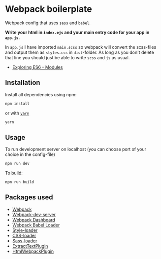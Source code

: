 # Webpack boilerplate

Webpack config that uses `sass` and `babel`. 

**Write your html in `index.ejs` and your main entry code for your app in `app.js`.**

In `app.js` I have imported `main.scss` so webpack will convert the scss-files and output them as `styles.css` in `dist`-folder. As long as you don't delete that line you should just be able to write `scss` and `js` as usual.

* [Exploring ES6 - Modules](http://exploringjs.com/es6/ch_modules.html) 

## Installation

Install all dependencies using npm:

```bash
npm install
```

or with [`yarn`](https://yarnpkg.com/lang/en/)

```bash
yarn
```


## Usage

To run development server on localhost (you can choose port of your choice in the config-file)

```bash
npm run dev
```

To build:

```bash
npm run build
```



## Packages used

* [Webpack](https://github.com/webpack/webpack)
* [Webpack-dev-server](https://github.com/webpack/webpack-dev-server)
* [Webpack Dashboard](https://github.com/FormidableLabs/webpack-dashboard)
* [Webpack Babel Loader](https://github.com/babel/babel-loader)
* [Style-loader](https://github.com/webpack-contrib/style-loader)
* [CSS-loader](https://github.com/webpack-contrib/css-loader)
* [Sass-loader](https://github.com/webpack-contrib/sass-loader)
* [ExtractTextPlugin](https://github.com/webpack-contrib/extract-text-webpack-plugin)
* [HtmlWebpackPlugin](https://github.com/jantimon/html-webpack-plugin)